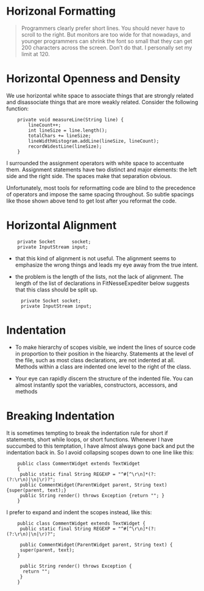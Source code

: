 # Horizonal Formatting 

> Programmers clearly prefer short lines. You should never have to scroll to the right. But monitors are too wide for that nowadays, and younger programmers can shrink the font so small that they can get 200 characters across the screen. Don’t do that. I personally set my limit
at 120.


# Horizontal Openness and Density

We use horizontal white space to associate things that are strongly related and disassociate things that are more weakly related. Consider the following function:

        private void measureLine(String line) {
            lineCount++;
            int lineSize = line.length();
            totalChars += lineSize;
            lineWidthHistogram.addLine(lineSize, lineCount);
            recordWidestLine(lineSize);
        }

I surrounded the assignment operators with white space to accentuate them. Assignment statements have two distinct and major elements: the left side and the right side. The spaces make that separation obvious.

Unfortunately, most tools for reformatting code are blind to the precedence of operators and impose the same spacing throughout. So subtle spacings like those shown above tend to get lost after you reformat the code. 

# Horizontal Alignment

        private Socket      socket;
        private InputStream input;

 * that this kind of alignment is not useful. The alignment seems to emphasize the wrong things and leads my eye away from the true intent. 
 
* the problem is the length of the lists, not the lack of alignment. The length of the list of declarations in FitNesseExpediter below
suggests that this class should be split up.

        private Socket socket;
        private InputStream input;

# Indentation

* To make hierarchy of scopes visible, we indent the lines of source code in proportion to their position in the hiearchy. Statements at the level of the file, such as most class declarations, are not indented at all. Methods within a class are indented one level to the right of the class.

* Your eye can rapidly discern the structure of the indented file. You can almost instantly spot the variables, constructors, accessors, and methods

# Breaking Indentation

 It is sometimes tempting to break the indentation rule for short if statements, short while loops, or short functions. Whenever I have succumbed to this
temptation, I have almost always gone back and put the indentation back in. So I avoid collapsing scopes down to one line like this:

        public class CommentWidget extends TextWidget
        {
         public static final String REGEXP = "^#[^\r\n]*(?:(?:\r\n)|\n|\r)?";
         public CommentWidget(ParentWidget parent, String text){super(parent, text);}
         public String render() throws Exception {return ""; }
        }
I prefer to expand and indent the scopes instead, like this:

        public class CommentWidget extends TextWidget {
         public static final String REGEXP = "^#[^\r\n]*(?:(?:\r\n)|\n|\r)?";

         public CommentWidget(ParentWidget parent, String text) {
         super(parent, text);
        }

         public String render() throws Exception {
          return "";
         }
        }
